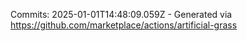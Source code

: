 Commits: 2025-01-01T14:48:09.059Z - Generated via https://github.com/marketplace/actions/artificial-grass
<br>
